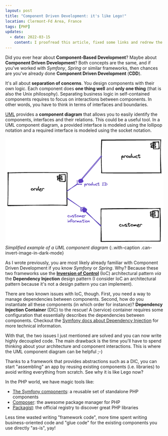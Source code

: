 ```yaml
---
layout: post
title: "Component Driven Development: it's like Lego!"
location: Clermont-Fd Area, France
tags: [PHP]
updates:
  - date: 2022-03-15
    content: I proofread this article, fixed some links and redrew the figure.
---
```


Did you ever hear about **Component-Based Development**? Maybe about **Component
Driven Development**? Both concepts are the same, and if you've worked with
_Symfony_, _Spring_ or similar frameworks, then chances are you've already done
**Component Driven Development** (**CDD**).

It's all about **separation of concerns**. You design components with their own
logic. Each component does **one thing well** and **only one thing** (that is
also the Unix philosophy). Separating business logic in self-contained
components requires to focus on interactions between components. In other words,
you have to think in terms of interfaces and boundaries.

[UML][] provides a **component diagram** that allows you to easily identify the
components, interfaces and their relations. This could be a useful tool. In a
UML component diagram, a provided interface is modeled using the lollipop
notation and a required interface is modeled using the socket notation.

![A simplified example of a component diagram](/images/posts/2012/02/compoent-diagram.webp)
_Simplified example of a UML component diagram_
{:.with-caption .can-invert-image-in-dark-mode}

As I wrote previously, you are most likely already familiar with Component
Driven Development if you know _Symfony_ or _Spring_. Why? Because these two
frameworks use the [**Inversion of Control**][ioc] (IoC) architectural pattern
_via_ the **Dependency Injection** design pattern (I consider IoC an
architectural pattern because it's not a design pattern you can implement).

There are two known issues with IoC, though. First, you need a way to manage
dependencies between components. Second, how do you instantiate all these
components (in which order for instance)? **Dependency Injection Container**
(DIC) to the rescue! A (service) container requires some configuration that
essentially describes the dependencies between components. Checkout the [Symfony
docs about Dependency Injection][symfony-dic] for more technical information.

With that, the two issues I just mentioned are solved and you can now write
highly decoupled code. The main drawback is the time you'll have to spend
thinking about your architecture and component interactions. This is where the
UML component diagram can be helpful ;-)

Thanks to a framework that provides abstractions such as a DIC, you can start
"assembling" an app by reusing existing components (i.e. libraries) to avoid
writing everything from scratch. See why it is like Lego now?

In the PHP world, we have magic tools like:

- [The Symfony components][]: a reusable set of standalone PHP components
- [Composer](https://getcomposer.org/): the awesome package manager for PHP
- [Packagist](https://packagist.org/): the official registry to discover great PHP libraries

Less time wasted writing "framework code", more time spent writing
business-oriented code and "glue code" for the existing components you use
directly "as-is", yay!

[ioc]: https://martinfowler.com/bliki/InversionOfControl.html
[symfony-dic]: https://symfony.com/doc/current/components/dependency_injection.html
[the symfony components]: http://fabien.potencier.org/what-is-symfony2.html
[uml]: https://en.wikipedia.org/wiki/Unified_Modeling_Language
